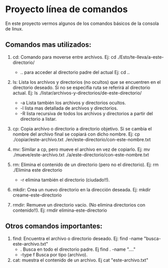 # Proyecto línea de comandos

En este proyecto vermos algunos de los comandos básicos de la consola de linux.

## Comandos mas utilizados:

1. cd: Comando para moverse entre archivos. Ej: cd ./Esto/te-lleva/a-este-directorio/
    - .. para acceder al directorio padre del actual Ej: cd ..
  
2. ls: Lista los archivos y directorios (no ocultos) que se encuentren en el directorio deseado. Si no se especifia ruta se referirá al directorio actual. Ej: ls ./listar/archivos-y-directorios/de-este-directorio/
    - -a Lista también los archivos y directorios ocultos.
    - -l lista mas detallada de archivos y directorios.
    - -R lista recursiva de todos los archivos y directorios a partir del directorio a listar.

3. cp: Copia archivo o directorio a directorio objetivo. Si se cambia el nombre del archivo final se copiará con dicho nombre. Ej: cp ./copiar/este-archivo.txt ./en/este-directorio/con-este-nombre.txt
4. mv: Similar a cp, pero mueve el archivo en vez de copiarlo. Ej: mv ./mueve/este-archivo.txt ./a/este-directorio/con-este-nombre.txt
5. rm: Elimina el contenido de un directorio (pero no el directorio). Ej: rm ./Elimina este directorio
    - -r elimina también el directorio (ciudado!!).
6. mkdir: Crea un nuevo directorio en la dirección deseada. Ej: mkdir creame-este-directorio
7. rmdir: Remueve un directorio vacío. (No elimina directorios con contenido!!). Ej: rmdir elimina-este-directorio

## Otros comandos importantes:

1. find: Encuentra el archivo o directorio deseado. Ej: find -name "busca-este-archivo.txt"
    - . Busca en todo el directorio padre. Ej find . -name "...."
    - -type f Busca por tipo (archivo).
2. cat: muestra el contenido de un archivo. Ej cat "este-archivo.txt"


  

     



